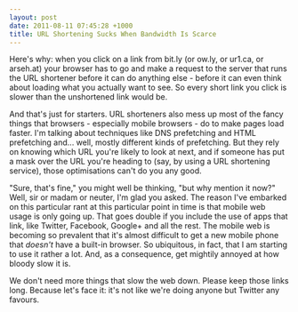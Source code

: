 ```yaml
--- 
layout: post
date: 2011-08-11 07:45:28 +1000
title: URL Shortening Sucks When Bandwidth Is Scarce
---
```

Here's why: when you click on a link from bit.ly (or ow.ly, or ur1.ca, or arseh.at) your browser has to go and make a request to the server that runs the URL shortener before it can do anything else - before it can even think about loading what you actually want to see. So every short link you click is slower than the unshortened link would be.

And that's just for starters. URL shorteners also mess up most of the fancy things that browsers - especially mobile browsers - do to make pages load faster. I'm talking about techniques like DNS prefetching and HTML prefetching and... well, mostly different kinds of prefetching. But they rely on knowing which URL you're likely to look at next, and if someone has put a mask over the URL you're heading to (say, by using a URL shortening service), those optimisations can't do you any good.

"Sure, that's fine," you might well be thinking, "but why mention it now?" Well, sir or madam or neuter, I'm glad you asked. The reason I've embarked on this particular rant at this particular point in time is that mobile web usage is only going up. That goes double if you include the use of apps that link, like Twitter, Facebook, Google+ and all the rest. The mobile web is becoming so prevalent that it's almost difficult to get a new mobile phone that *doesn't* have a built-in browser. So ubiquitous, in fact, that I am starting to use it rather a lot. And, as a consequence, get mightily annoyed at how bloody slow it is.

We don't need more things that slow the web down. Please keep those links long. Because let's face it: it's not like we're doing anyone but Twitter any favours.
